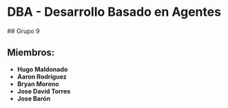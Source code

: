 # DBA - Desarrollo Basado en Agentes

## Grupo 9

## Miembros:

- **Hugo Maldonado**
- **Aaron Rodríguez**
- **Bryan Moreno**
- **Jose David Torres**
- **Jose Barón**